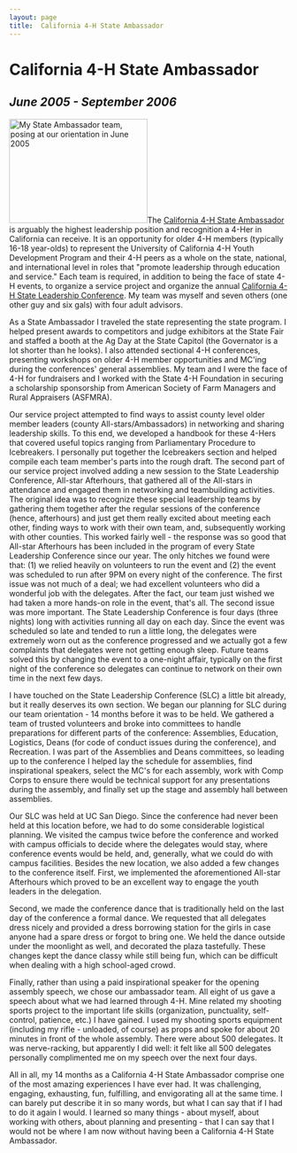 ```yaml
---
layout: page
title:  California 4-H State Ambassador
---
```


<h1>California 4-H State Ambassador</h1>
<h2><em>June 2005 - September 2006</em></h2>
<p><img src="http://kyleoliveira.net/sites/default/files/images/SA01-small.JPG" alt="My State Ambassador team, posing at our orientation in June 2005" class="push-right" height="188" width="250">The <a href="http://www.ca4h.org/leadership/ambassador/">California 4-H State Ambassador</a> is arguably the highest leadership position and recognition a 4-Her in California can receive. It is an opportunity for older 4-H members (typically 16-18 year-olds) to represent the University of California 4-H Youth Development Program and their 4-H peers as a whole on the state, national, and international level in roles that "promote leadership through education and service." Each team is required, in addition to being the face of state 4-H events, to organize a service project and organize the annual <a href="http://www.ca4h.org/conference/slc/">California 4-H State Leadership Conference</a>. My team was myself and seven others (one other guy and six gals) with four adult advisors.</p>

<p>As a State Ambassador I traveled the state representing the state program. I helped present awards to competitors and judge exhibitors at the State Fair and staffed a booth at the Ag Day at the State Capitol (the Governator is a lot shorter than he looks). I also attended sectional 4-H conferences, presenting workshops on older 4-H member opportunities and MC'ing during the conferences' general assemblies. My team and I were the face of 4-H for fundraisers and I worked with the State 4-H Foundation in securing a scholarship sponsorship from American Society of Farm Managers and Rural Appraisers (ASFMRA).</p>

<p>Our service project attempted to find ways to assist county level older member leaders (county All-stars/Ambassadors) in networking and sharing leadership skills. To this end, we developed a handbook for these 4-Hers that covered useful topics ranging from Parliamentary Procedure to Icebreakers. I personally put together the Icebreakers section and helped compile each team member's parts into the rough draft. The second part of our service project involved adding a new session to the State Leadership Conference, All-star Afterhours, that gathered all of the All-stars in attendance and engaged them in networking and teambuilding activities. The original idea was to recognize these special leadership teams by gathering them together after the regular sessions of the conference (hence, afterhours) and just get them really excited about meeting each other, finding ways to work with their own team, and, subsequently working with other counties. This worked fairly well - the response was so good that All-star Afterhours has been included in the program of every State Leadership Conference since our year. The only hitches we found were that: (1) we relied heavily on volunteers to run the event and (2) the event was scheduled to run after 9PM on every night of the conference. The first issue was not much of a deal; we had excellent volunteers who did a wonderful job with the delegates. After the fact, our team just wished we had taken a more hands-on role in the event, that's all. The second issue was more important. The State Leadership Conference is four days (three nights) long with activities running all day on each day. Since the event was scheduled so late and tended to run a little long, the delegates were extremely worn out as the conference progressed and we actually got a few complaints that delegates were not getting enough sleep. Future teams solved this by changing the event to a one-night affair, typically on the first night of the conference so delegates can continue to network on their own time in the next few days.</p>

<p>I have touched on the State Leadership Conference (SLC) a little bit already, but it really deserves its own section. We began our planning for SLC during our team orientation - 14 months before it was to be held. We gathered a team of trusted volunteers and broke into committees to handle preparations for different parts of the conference: Assemblies, Education, Logistics, Deans (for code of conduct issues during the conference), and Recreation. I was part of the Assemblies and Deans committees, so leading up to the conference I helped lay the schedule for assemblies, find inspirational speakers, select the MC's for each assembly, work with Comp Corps to ensure there would be technical support for any presentations during the assembly, and finally set up the stage and assembly hall between assemblies.</p>

<p>Our SLC was held at UC San Diego. Since the conference had never been held at this location before, we had to do some considerable logistical planning. We visited the campus twice before the conference and worked with campus officials to decide where the delegates would stay, where conference events would be held, and, generally, what we could do with campus facilities. Besides the new location, we also added a few changes to the conference itself. First, we implemented the aforementioned All-star Afterhours which proved to be an excellent way to engage the youth leaders in the delegation.</p>

<p>Second, we made the conference dance that is traditionally held on the last day of the conference a formal dance. We requested that all delegates dress nicely and provided a dress borrowing station for the girls in case anyone had a spare dress or forgot to bring one. We held the dance outside under the moonlight as well, and decorated the plaza tastefully. These changes kept the dance classy while still being fun, which can be difficult when dealing with a high school-aged crowd.</p>

<p>Finally, rather than using a paid inspirational speaker for the opening assembly speech, we chose our ambassador team. All eight of us gave a speech about what we had learned through 4-H. Mine related my shooting sports project to the important life skills (organization, punctuality, self-control, patience, etc.) I have gained. I used my shooting sports equipment (including my rifle - unloaded, of course) as props and spoke for about 20 minutes in front of the whole assembly. There were about 500 delegates. It was nerve-racking, but apparently I did well: it felt like all 500 delegates personally complimented me on my speech over the next four days.</p>

<p>All in all, my 14 months as a California 4-H State Ambassador comprise one of the most amazing experiences I have ever had. It was challenging, engaging, exhausting, fun, fulfilling, and envigorating all at the same time. I can barely put describe it in so many words, but what I can say that if I had to do it again I would. I learned so many things - about myself, about working with others, about planning and presenting - that I can say that I would not be where I am now without having been a California 4-H State Ambassador.</p>
